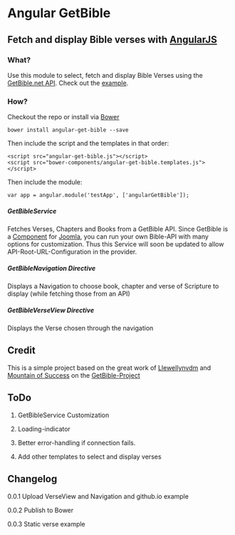 # Angular GetBible

## Fetch and display Bible verses with [AngularJS](angularjs.org)

### What?
Use this module to select, fetch and display Bible Verses using the [GetBible.net API](https://getbible.net/api). 
Check out the [example](http://sergejkasper.github.io/AngularGetBible/).

### How?
Checkout the repo or install via [Bower](http://bower.io) 
```
bower install angular-get-bible --save
```
Then include the script and the templates in that order:
```
<script src="angular-get-bible.js"></script>
<script src="bower-components/angular-get-bible.templates.js"></script>
```
Then include the module:
```
var app = angular.module('testApp', ['angularGetBible']);
```

##### GetBibleService
Fetches Verses, Chapters and Books from a GetBible API. Since GetBible is a [Component](https://getbible.net/downloads) for [Joomla](http://www.joomla.org/), you can run your own Bible-API with many options for customization. Thus this Service will soon be updated to allow API-Root-URL-Configuration in the provider.


##### GetBibleNavigation Directive
Displays a Navigation to choose book, chapter and verse of Scripture to display (while fetching those from an API)


##### GetBibleVerseView Directive
Displays the Verse chosen through the navigation


## Credit
This is a simple project based on the great work of [Llewellynvdm](https://github.com/Llewellynvdm) and [Mountain of Success]( http://www.mountainofsuccess.com/) on the [GetBible-Project]()

## ToDo
1) GetBibleService Customization

2) Loading-indicator 

3) Better error-handling if connection fails. 

4) Add other templates to select and display verses 

## Changelog

0.0.1 Upload VerseView and Navigation and github.io example

0.0.2 Publish to Bower

0.0.3 Static verse example